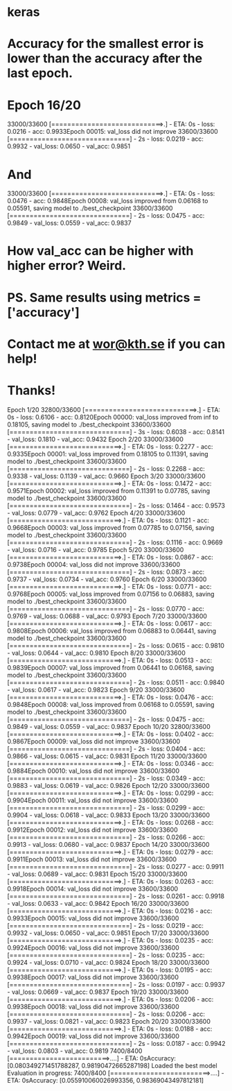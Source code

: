 # keras

# Accuracy for the smallest error is lower than the accuracy after the last epoch.
# Epoch 16/20
33000/33600 [============================>.] - ETA: 0s - loss: 0.0216 - acc: 0.9933Epoch 00015: val_loss did not improve
33600/33600 [==============================] - 2s - loss: 0.0219 - acc: 0.9932 - val_loss: 0.0650 - val_acc: 0.9851
# And
33000/33600 [============================>.] - ETA: 0s - loss: 0.0476 - acc: 0.9848Epoch 00008: val_loss improved from 0.06168 to 0.05591, saving model to ./best_checkpoint
33600/33600 [==============================] - 2s - loss: 0.0475 - acc: 0.9849 - val_loss: 0.0559 - val_acc: 0.9837

# How val_acc can be higher with higher error? Weird.
# PS. Same results using metrics = ['accuracy']
# Contact me at wor@kth.se if you can help!
# Thanks!

Epoch 1/20
32800/33600 [============================>.] - ETA: 0s - loss: 0.6106 - acc: 0.8120Epoch 00000: val_loss improved from inf to 0.18105, saving model to ./best_checkpoint
33600/33600 [==============================] - 3s - loss: 0.6038 - acc: 0.8141 - val_loss: 0.1810 - val_acc: 0.9432
Epoch 2/20
33000/33600 [============================>.] - ETA: 0s - loss: 0.2277 - acc: 0.9335Epoch 00001: val_loss improved from 0.18105 to 0.11391, saving model to ./best_checkpoint
33600/33600 [==============================] - 2s - loss: 0.2268 - acc: 0.9338 - val_loss: 0.1139 - val_acc: 0.9660
Epoch 3/20
33000/33600 [============================>.] - ETA: 0s - loss: 0.1472 - acc: 0.9571Epoch 00002: val_loss improved from 0.11391 to 0.07785, saving model to ./best_checkpoint
33600/33600 [==============================] - 2s - loss: 0.1464 - acc: 0.9573 - val_loss: 0.0779 - val_acc: 0.9762
Epoch 4/20
33000/33600 [============================>.] - ETA: 0s - loss: 0.1121 - acc: 0.9668Epoch 00003: val_loss improved from 0.07785 to 0.07156, saving model to ./best_checkpoint
33600/33600 [==============================] - 2s - loss: 0.1116 - acc: 0.9669 - val_loss: 0.0716 - val_acc: 0.9785
Epoch 5/20
33000/33600 [============================>.] - ETA: 0s - loss: 0.0867 - acc: 0.9738Epoch 00004: val_loss did not improve
33600/33600 [==============================] - 2s - loss: 0.0873 - acc: 0.9737 - val_loss: 0.0734 - val_acc: 0.9760
Epoch 6/20
33000/33600 [============================>.] - ETA: 0s - loss: 0.0771 - acc: 0.9768Epoch 00005: val_loss improved from 0.07156 to 0.06883, saving model to ./best_checkpoint
33600/33600 [==============================] - 2s - loss: 0.0770 - acc: 0.9769 - val_loss: 0.0688 - val_acc: 0.9793
Epoch 7/20
33000/33600 [============================>.] - ETA: 0s - loss: 0.0617 - acc: 0.9808Epoch 00006: val_loss improved from 0.06883 to 0.06441, saving model to ./best_checkpoint
33600/33600 [==============================] - 2s - loss: 0.0615 - acc: 0.9810 - val_loss: 0.0644 - val_acc: 0.9810
Epoch 8/20
33000/33600 [============================>.] - ETA: 0s - loss: 0.0513 - acc: 0.9839Epoch 00007: val_loss improved from 0.06441 to 0.06168, saving model to ./best_checkpoint
33600/33600 [==============================] - 2s - loss: 0.0511 - acc: 0.9840 - val_loss: 0.0617 - val_acc: 0.9823
Epoch 9/20
33000/33600 [============================>.] - ETA: 0s - loss: 0.0476 - acc: 0.9848Epoch 00008: val_loss improved from 0.06168 to 0.05591, saving model to ./best_checkpoint
33600/33600 [==============================] - 2s - loss: 0.0475 - acc: 0.9849 - val_loss: 0.0559 - val_acc: 0.9837
Epoch 10/20
32800/33600 [============================>.] - ETA: 0s - loss: 0.0402 - acc: 0.9867Epoch 00009: val_loss did not improve
33600/33600 [==============================] - 2s - loss: 0.0404 - acc: 0.9866 - val_loss: 0.0615 - val_acc: 0.9831
Epoch 11/20
33000/33600 [============================>.] - ETA: 0s - loss: 0.0346 - acc: 0.9884Epoch 00010: val_loss did not improve
33600/33600 [==============================] - 2s - loss: 0.0349 - acc: 0.9883 - val_loss: 0.0619 - val_acc: 0.9826
Epoch 12/20
33000/33600 [============================>.] - ETA: 0s - loss: 0.0299 - acc: 0.9904Epoch 00011: val_loss did not improve
33600/33600 [==============================] - 2s - loss: 0.0299 - acc: 0.9904 - val_loss: 0.0618 - val_acc: 0.9833
Epoch 13/20
33000/33600 [============================>.] - ETA: 0s - loss: 0.0268 - acc: 0.9912Epoch 00012: val_loss did not improve
33600/33600 [==============================] - 2s - loss: 0.0266 - acc: 0.9913 - val_loss: 0.0680 - val_acc: 0.9837
Epoch 14/20
33000/33600 [============================>.] - ETA: 0s - loss: 0.0279 - acc: 0.9911Epoch 00013: val_loss did not improve
33600/33600 [==============================] - 2s - loss: 0.0277 - acc: 0.9911 - val_loss: 0.0689 - val_acc: 0.9831
Epoch 15/20
33000/33600 [============================>.] - ETA: 0s - loss: 0.0263 - acc: 0.9918Epoch 00014: val_loss did not improve
33600/33600 [==============================] - 2s - loss: 0.0261 - acc: 0.9918 - val_loss: 0.0633 - val_acc: 0.9842
Epoch 16/20
33000/33600 [============================>.] - ETA: 0s - loss: 0.0216 - acc: 0.9933Epoch 00015: val_loss did not improve
33600/33600 [==============================] - 2s - loss: 0.0219 - acc: 0.9932 - val_loss: 0.0650 - val_acc: 0.9851
Epoch 17/20
33000/33600 [============================>.] - ETA: 0s - loss: 0.0235 - acc: 0.9924Epoch 00016: val_loss did not improve
33600/33600 [==============================] - 2s - loss: 0.0235 - acc: 0.9924 - val_loss: 0.0710 - val_acc: 0.9824
Epoch 18/20
33000/33600 [============================>.] - ETA: 0s - loss: 0.0195 - acc: 0.9938Epoch 00017: val_loss did not improve
33600/33600 [==============================] - 2s - loss: 0.0197 - acc: 0.9937 - val_loss: 0.0669 - val_acc: 0.9837
Epoch 19/20
33000/33600 [============================>.] - ETA: 0s - loss: 0.0206 - acc: 0.9938Epoch 00018: val_loss did not improve
33600/33600 [==============================] - 2s - loss: 0.0206 - acc: 0.9937 - val_loss: 0.0821 - val_acc: 0.9823
Epoch 20/20
33000/33600 [============================>.] - ETA: 0s - loss: 0.0188 - acc: 0.9942Epoch 00019: val_loss did not improve
33600/33600 [==============================] - 2s - loss: 0.0187 - acc: 0.9942 - val_loss: 0.0803 - val_acc: 0.9819
7400/8400 [=========================>....] - ETA: 0sAccuracy: [0.080349271451788287, 0.98190472665287198]
Loaded the best model
Evaluation in progress:
7400/8400 [=========================>....] - ETA: 0sAccuracy: [0.055910060026993356, 0.98369043497812181]



